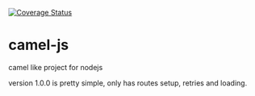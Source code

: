 [![Coverage Status](https://coveralls.io/repos/github/marcelocure/camel-js/badge.svg?branch=master)](https://coveralls.io/github/marcelocure/camel-js?branch=master)
# camel-js
camel like project for nodejs

version 1.0.0 is pretty simple, only has routes setup, retries and loading.
